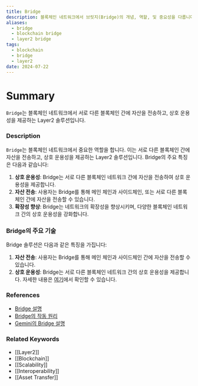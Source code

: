 ```yaml
---
title: Bridge
description: 블록체인 네트워크에서 브릿지(Bridge)의 개념, 역할, 및 중요성을 다룹니다.
aliases:
  - bridge
  - blockchain bridge
  - layer2 bridge
tags:
  - blockchain
  - bridge
  - layer2
date: 2024-07-22
---
```

# Summary

`Bridge`는 블록체인 네트워크에서 서로 다른 블록체인 간에 자산을 전송하고, 상호 운용성을 제공하는 Layer2 솔루션입니다.

### Description

`Bridge`는 블록체인 네트워크에서 중요한 역할을 합니다. 이는 서로 다른 블록체인 간에 자산을 전송하고, 상호 운용성을 제공하는 Layer2 솔루션입니다. Bridge의 주요 특징은 다음과 같습니다:

1. **상호 운용성**: Bridge는 서로 다른 블록체인 네트워크 간에 자산을 전송하여 상호 운용성을 제공합니다.
2. **자산 전송**: 사용자는 Bridge를 통해 메인 체인과 사이드체인, 또는 서로 다른 블록체인 간에 자산을 전송할 수 있습니다.
3. **확장성 향상**: Bridge는 네트워크의 확장성을 향상시키며, 다양한 블록체인 네트워크 간의 상호 운용성을 강화합니다.

### Bridge의 주요 기술

Bridge 솔루션은 다음과 같은 특징을 가집니다:

1. **자산 전송**: 사용자는 Bridge를 통해 메인 체인과 사이드체인 간에 자산을 전송할 수 있습니다.
2. **상호 운용성**: Bridge는 서로 다른 블록체인 네트워크 간의 상호 운용성을 제공합니다. 자세한 내용은 [여기](https://ethereum.org/en/glossary/#bridge)에서 확인할 수 있습니다.

### References

- [Bridge 설명](https://en.wikipedia.org/wiki/Blockchain_bridge)
- [Bridge의 작동 원리](https://ethereum.org/en/glossary/#bridge)
- [Gemini의 Bridge 설명](https://www.gemini.com/cryptopedia/search?query=bridge)

### Related Keywords

- [[Layer2]]
- [[Blockchain]]
- [[Scalability]]
- [[Interoperability]]
- [[Asset Transfer]]
